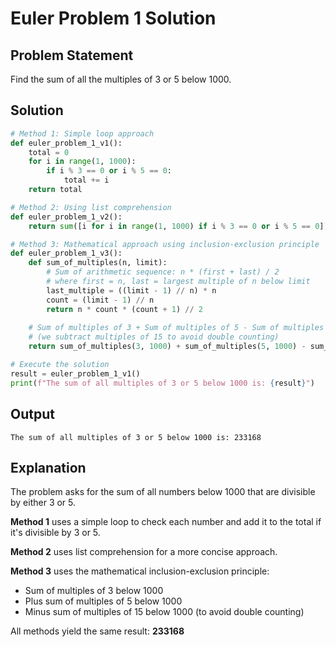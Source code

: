 # Euler Problem 1 Solution

## Problem Statement
Find the sum of all the multiples of 3 or 5 below 1000.

## Solution

```python
# Method 1: Simple loop approach
def euler_problem_1_v1():
    total = 0
    for i in range(1, 1000):
        if i % 3 == 0 or i % 5 == 0:
            total += i
    return total

# Method 2: Using list comprehension
def euler_problem_1_v2():
    return sum([i for i in range(1, 1000) if i % 3 == 0 or i % 5 == 0])

# Method 3: Mathematical approach using inclusion-exclusion principle
def euler_problem_1_v3():
    def sum_of_multiples(n, limit):
        # Sum of arithmetic sequence: n * (first + last) / 2
        # where first = n, last = largest multiple of n below limit
        last_multiple = ((limit - 1) // n) * n
        count = (limit - 1) // n
        return n * count * (count + 1) // 2
    
    # Sum of multiples of 3 + Sum of multiples of 5 - Sum of multiples of 15
    # (we subtract multiples of 15 to avoid double counting)
    return sum_of_multiples(3, 1000) + sum_of_multiples(5, 1000) - sum_of_multiples(15, 1000)

# Execute the solution
result = euler_problem_1_v1()
print(f"The sum of all multiples of 3 or 5 below 1000 is: {result}")
```

## Output
```
The sum of all multiples of 3 or 5 below 1000 is: 233168
```

## Explanation

The problem asks for the sum of all numbers below 1000 that are divisible by either 3 or 5.

**Method 1** uses a simple loop to check each number and add it to the total if it's divisible by 3 or 5.

**Method 2** uses list comprehension for a more concise approach.

**Method 3** uses the mathematical inclusion-exclusion principle:
- Sum of multiples of 3 below 1000
- Plus sum of multiples of 5 below 1000  
- Minus sum of multiples of 15 below 1000 (to avoid double counting)

All methods yield the same result: **233168**

